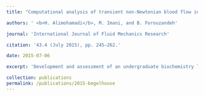 ```yaml
---
title: "Computational analysis of transient non-Newtonian blood flow in magnetic targeting drug delivery in stenosed carotid bifurcationartery [[pdf]](http://www.dl.begellhouse.com/journals/71cb29ca5b40f8f8,304222ec597a09e9,4659173124a8152d.html)"

authors: ' <b>H. Alimohamadi</b>, M. Imani, and B. Forouzandeh'

journal: 'International Journal of Fluid Mechanics Research'

citation: '43.4 (July 2015), pp. 245–262.'

date: 2015-07-06

excerpt: 'Development and assessment of an undergraduate biochemistry laboratory course seeking to &quot;teach science like we do science&quot;.'

collection: publications
permalink: /publications/2015-begelhouse
---
```


